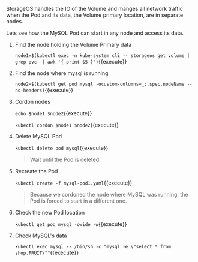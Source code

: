 StorageOS handles the IO of the Volume and manges all network traffic when the
Pod and its data, the Volume primary location, are in separate nodes.

Lets see how the MySQL Pod can start in any node and access its data.

1. Find the node holding the Volume Primary data

    `node1=$(kubectl exec -n kube-system cli -- storageos get volume | grep pvc- | awk '{ print $5 }')`{{execute}}

1. Find the node where mysql is running

    `node2=$(kubectl get pod mysql -ocustom-columns=_:.spec.nodeName --no-headers)`{{execute}}

1. Cordon nodes

    `echo $node1 $node2`{{execute}}

    `kubectl cordon $node1 $node2`{{execute}}

1. Delete MySQL Pod

    `kubectl delete pod mysql`{{execute}}

    > Wait until the Pod is deleted

1. Recreate the Pod

    `kubectl create -f mysql-pod1.yaml`{{execute}}

    > Because we cordoned the node where MySQL was running, the Pod is forced
     to start in a different one.

1. Check the new Pod location

    `kubectl get pod mysql -owide -w`{{execute}}

1. Check MySQL's data

    `kubectl exec mysql -- /bin/sh -c "mysql -e \"select * from shop.FRUIT\""`{{execute}}

